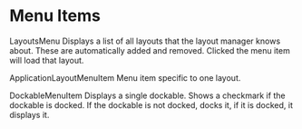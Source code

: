 # Menu Items

LayoutsMenu
    Displays a list of all layouts that the layout manager knows about. These are automatically added and removed. Clicked the menu item will load that layout.

ApplicationLayoutMenuItem
    Menu item specific to one layout.

DockableMenuItem
    Displays a single dockable. Shows a checkmark if the dockable is docked. If the dockable is not docked, docks it, if it is docked, it displays it.

